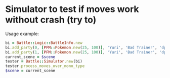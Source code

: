 # Simulator to test if moves work without crash (try to)

Usage example:
```ruby
bi = Battle::Logic::BattleInfo.new
bi.add_party(0, [PFM::Pokemon.new(25, 100)], 'Yuri', 'Bad Trainer', 'dp_33', nil, 255, 7)
bi.add_party(1, [PFM::Pokemon.new(25, 100)], 'Yuri', 'Bad Trainer', 'dp_33', nil, 255, 7)
current_scene = $scene
tester = Battle::Simulator.new(bi)
tester.process_moves_over_mono_type
$scene = current_scene
```
